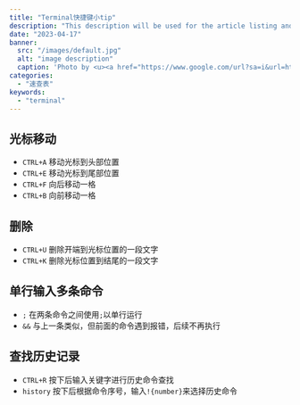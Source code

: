 ```yaml
---
title: "Terminal快捷键小tip"
description: "This description will be used for the article listing and search results on Google."
date: "2023-04-17"
banner:
  src: "/images/default.jpg"
  alt: "image description"
  caption: 'Photo by <u><a href="https://www.google.com/url?sa=i&url=https%3A%2F%2Fwww.freecodecamp.org%2Fnews%2Fcommand-line-for-beginners%2F&psig=AOvVaw0vLh00ZRBJMZrkJ8L92YNh&ust=1714792141307000&source=images&cd=vfe&opi=89978449&ved=0CBIQjRxqFwoTCOiI3tXA8IUDFQAAAAAdAAAAABAE">freecodecamp</a></u>'
categories:
  - "速查表"
keywords:
  - "terminal"
---
```


## 光标移动

- `CTRL+A` 移动光标到头部位置
- `CTRL+E` 移动光标到尾部位置
- `CTRL+F` 向后移动一格
- `CTRL+B` 向前移动一格

## 删除

- `CTRL+U` 删除开端到光标位置的一段文字
- `CTRL+K` 删除光标位置到结尾的一段文字

## 单行输入多条命令

- `;` 在两条命令之间使用`;`以单行运行
- `&&` 与上一条类似，但前面的命令遇到报错，后续不再执行

## 查找历史记录

- `CTRL+R` 按下后输入关键字进行历史命令查找
- `history` 按下后根据命令序号，输入`!{number}`来选择历史命令
